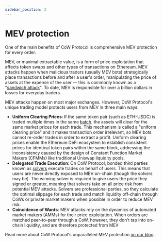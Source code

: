```yaml
---
sidebar_position: 2
---
```


# MEV protection

One of the main benefits of CoW Protocol is comprehensive MEV protection for every order. 

MEV, or maximal extractable value, is a form of price exploitation that affects token swaps and other types of transactions on Ethereum. MEV attacks happen when malicious traders (usually MEV bots) strategically place transactions before and after a user's order, manipulating the price of assets at the expense of the user — this is commonly known as a "[sandwich attack](https://blog.cow.fi/what-is-a-sandwich-attack-and-how-can-you-protect-yourself-b101c9a9b9b3)". To date, MEV is responsible for over a billion dollars in losses for everyday traders. 

MEV attacks happen on most major exchanges. However, CoW Protocol's unique trading model protects users from MEV in three main ways:

- **Uniform Clearing Prices**: If the same token pair (such as ETH-USDC) is traded multiple times in the same [batch](../introduction/batch-auctions), the assets will clear for the same market prices for each trade.
  This mechanism is called a "uniform clearing price" and it makes transaction order irrelevant, so MEV bots cannot re-order trades in order to extract a profit.
  Uniform clearing prices enable the Ethereum DeFi ecosystem to establish consistent prices for identical token pairs within the same block, addressing the inconsistency caused by the design of Constant Function Market Makers (CFMMs) like traditional Uniswap liquidity pools.
- **Delegated Trade Execution**: On CoW Protocol, bonded third parties known as [solvers](../introduction/solvers) execute trades on behalf of users.
  This means that users are never directly exposed to MEV on-chain (though the solvers may be).
  The winning solver is required to give users the price they signed or greater, meaning that solvers take on all price risk from potential MEV attacks.
  Solvers are professional parties, so they calculate the optimal slippage for each trade and match liquidity off-chain through CoWs or private market makers when possible in order to reduce MEV risk.
- **Coincidence of Wants**: MEV attacks rely on the dynamics of automated market makers (AMMs) for their price exploitation. When orders are matched peer-to-peer through a CoW, however, they don't tap into on-chain liquidity, and are therefore protected from MEV 

Read more about CoW Protocol's unparalleled MEV protection [on our blog](https://blog.cow.fi/how-cow-swap-solves-the-mev-problem-fd35b0127390). 
